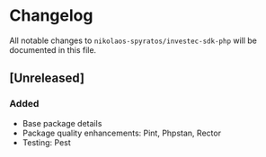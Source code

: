 # Changelog

All notable changes to `nikolaos-spyratos/investec-sdk-php` will be documented in this file.

## [Unreleased]

### Added
- Base package details
- Package quality enhancements: Pint, Phpstan, Rector
- Testing: Pest
